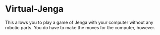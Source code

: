 # Virtual-Jenga
This allows you to play a game of Jenga with your computer without any robotic parts. You do have to make the moves for the computer, however.
